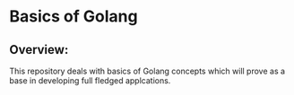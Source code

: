 # Basics of Golang
<h2>Overview:</h2>
This repository deals with basics of Golang concepts which will prove as a base in developing full fledged applcations.
